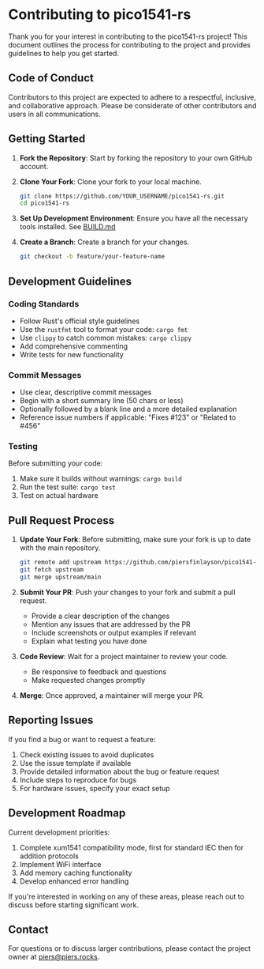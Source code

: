 # Contributing to pico1541-rs

Thank you for your interest in contributing to the pico1541-rs project! This document outlines the process for contributing to the project and provides guidelines to help you get started.

## Code of Conduct

Contributors to this project are expected to adhere to a respectful, inclusive, and collaborative approach. Please be considerate of other contributors and users in all communications.

## Getting Started

1. **Fork the Repository**: Start by forking the repository to your own GitHub account.

2. **Clone Your Fork**: Clone your fork to your local machine.
   ```bash
   git clone https://github.com/YOUR_USERNAME/pico1541-rs.git
   cd pico1541-rs
   ```

3. **Set Up Development Environment**: Ensure you have all the necessary tools installed.  See [BUILD.md](Build.md)

4. **Create a Branch**: Create a branch for your changes.
   ```bash
   git checkout -b feature/your-feature-name
   ```

## Development Guidelines

### Coding Standards

- Follow Rust's official style guidelines
- Use the `rustfmt` tool to format your code: `cargo fmt`
- Use `clippy` to catch common mistakes: `cargo clippy`
- Add comprehensive commenting
- Write tests for new functionality

### Commit Messages

- Use clear, descriptive commit messages
- Begin with a short summary line (50 chars or less)
- Optionally followed by a blank line and a more detailed explanation
- Reference issue numbers if applicable: "Fixes #123" or "Related to #456"

### Testing

Before submitting your code:

1. Make sure it builds without warnings: `cargo build`
2. Run the test suite: `cargo test`
3. Test on actual hardware

## Pull Request Process

1. **Update Your Fork**: Before submitting, make sure your fork is up to date with the main repository.
   ```bash
   git remote add upstream https://github.com/piersfinlayson/pico1541-rs.git
   git fetch upstream
   git merge upstream/main
   ```

2. **Submit Your PR**: Push your changes to your fork and submit a pull request.
   - Provide a clear description of the changes
   - Mention any issues that are addressed by the PR
   - Include screenshots or output examples if relevant
   - Explain what testing you have done

3. **Code Review**: Wait for a project maintainer to review your code.
   - Be responsive to feedback and questions
   - Make requested changes promptly

4. **Merge**: Once approved, a maintainer will merge your PR.

## Reporting Issues

If you find a bug or want to request a feature:

1. Check existing issues to avoid duplicates
2. Use the issue template if available
3. Provide detailed information about the bug or feature request
4. Include steps to reproduce for bugs
5. For hardware issues, specify your exact setup

## Development Roadmap

Current development priorities:

1. Complete xum1541 compatibility mode, first for standard IEC then for addition protocols
2. Implement WiFi interface
3. Add memory caching functionality
4. Develop enhanced error handling

If you're interested in working on any of these areas, please reach out to discuss before starting significant work.

## Contact

For questions or to discuss larger contributions, please contact the project owner at <piers@piers.rocks>.